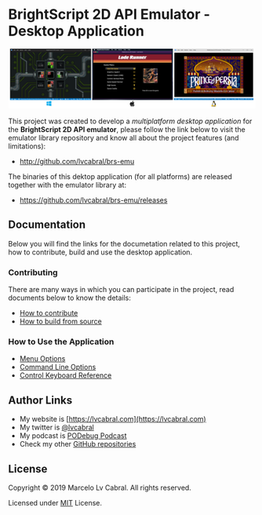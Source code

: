 # BrightScript 2D API Emulator - Desktop Application
<p align="center">
<img alt="Emulator Desktop Apps" src="docs/images/brs-emu-app.png?raw=true"/>
</p>

This project was created to develop a _multiplatform desktop application_ for the **BrightScript 2D API emulator**, please follow the link below to visit the emulator library repository and know all about the project features (and limitations):
- http://github.com/lvcabral/brs-emu

The binaries of this dektop application (for all platforms) are released together with the emulator library at:
- https://github.com/lvcabral/brs-emu/releases

## Documentation

Below you will find the links for the documetation related to this project, how to contribute, build and use the desktop application.

### Contributing

There are many ways in which you can participate in the project, read documents below to know the details:

* [How to contribute](docs/contributing.md)
* [How to build from source](docs/build-from-source.md)

### How to Use the Application

* [Menu Options](docs/how-to-use.md#menu-options)
* [Command Line Options](docs/how-to-use.md#command-line-options)
* [Control Keyboard Reference](docs/control-reference.md)

## Author Links
- My website is [https://lvcabral.com](https://lvcabral.com)
- My twitter is [@lvcabral](https://twitter.com/lvcabral)
- My podcast is [PODebug Podcast](http://podebug.com)
- Check my other [GitHub repositories ](https://github.com/lvcabral)

## License

Copyright © 2019 Marcelo Lv Cabral. All rights reserved.

Licensed under [MIT](LICENSE) License.
